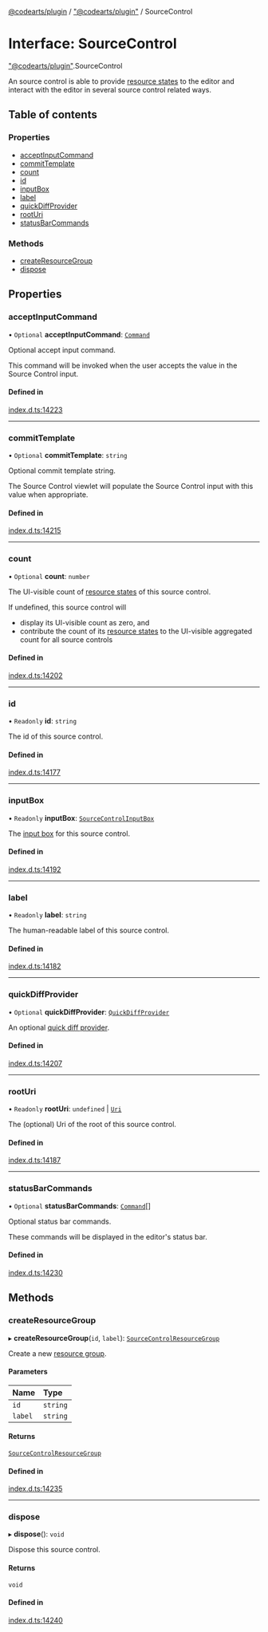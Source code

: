 [@codearts/plugin](../README.md) / ["@codearts/plugin"](../modules/_codearts_plugin_.md) / SourceControl

# Interface: SourceControl

["@codearts/plugin"](../modules/_codearts_plugin_.md).SourceControl

An source control is able to provide [resource states](codearts_plugin_.SourceControlResourceState.md)
to the editor and interact with the editor in several source control related ways.

## Table of contents

### Properties

- [acceptInputCommand](codearts_plugin_.SourceControl.md#acceptinputcommand)
- [commitTemplate](codearts_plugin_.SourceControl.md#committemplate)
- [count](codearts_plugin_.SourceControl.md#count)
- [id](codearts_plugin_.SourceControl.md#id)
- [inputBox](codearts_plugin_.SourceControl.md#inputbox)
- [label](codearts_plugin_.SourceControl.md#label)
- [quickDiffProvider](codearts_plugin_.SourceControl.md#quickdiffprovider)
- [rootUri](codearts_plugin_.SourceControl.md#rooturi)
- [statusBarCommands](codearts_plugin_.SourceControl.md#statusbarcommands)

### Methods

- [createResourceGroup](codearts_plugin_.SourceControl.md#createresourcegroup)
- [dispose](codearts_plugin_.SourceControl.md#dispose)

## Properties

### acceptInputCommand

• `Optional` **acceptInputCommand**: [`Command`](codearts_plugin_.Command.md)

Optional accept input command.

This command will be invoked when the user accepts the value
in the Source Control input.

#### Defined in

[index.d.ts:14223](https://github.com/huaweicloud/cloudide-plugin-api/blob/5055bbd/index.d.ts#L14223)

___

### commitTemplate

• `Optional` **commitTemplate**: `string`

Optional commit template string.

The Source Control viewlet will populate the Source Control
input with this value when appropriate.

#### Defined in

[index.d.ts:14215](https://github.com/huaweicloud/cloudide-plugin-api/blob/5055bbd/index.d.ts#L14215)

___

### count

• `Optional` **count**: `number`

The UI-visible count of [resource states](codearts_plugin_.SourceControlResourceState.md) of
this source control.

If undefined, this source control will
- display its UI-visible count as zero, and
- contribute the count of its [resource states](codearts_plugin_.SourceControlResourceState.md) to the UI-visible aggregated count for all source controls

#### Defined in

[index.d.ts:14202](https://github.com/huaweicloud/cloudide-plugin-api/blob/5055bbd/index.d.ts#L14202)

___

### id

• `Readonly` **id**: `string`

The id of this source control.

#### Defined in

[index.d.ts:14177](https://github.com/huaweicloud/cloudide-plugin-api/blob/5055bbd/index.d.ts#L14177)

___

### inputBox

• `Readonly` **inputBox**: [`SourceControlInputBox`](codearts_plugin_.SourceControlInputBox.md)

The [input box](codearts_plugin_.SourceControlInputBox.md) for this source control.

#### Defined in

[index.d.ts:14192](https://github.com/huaweicloud/cloudide-plugin-api/blob/5055bbd/index.d.ts#L14192)

___

### label

• `Readonly` **label**: `string`

The human-readable label of this source control.

#### Defined in

[index.d.ts:14182](https://github.com/huaweicloud/cloudide-plugin-api/blob/5055bbd/index.d.ts#L14182)

___

### quickDiffProvider

• `Optional` **quickDiffProvider**: [`QuickDiffProvider`](codearts_plugin_.QuickDiffProvider.md)

An optional [quick diff provider](codearts_plugin_.QuickDiffProvider.md).

#### Defined in

[index.d.ts:14207](https://github.com/huaweicloud/cloudide-plugin-api/blob/5055bbd/index.d.ts#L14207)

___

### rootUri

• `Readonly` **rootUri**: `undefined` \| [`Uri`](../classes/codearts_plugin_.Uri.md)

The (optional) Uri of the root of this source control.

#### Defined in

[index.d.ts:14187](https://github.com/huaweicloud/cloudide-plugin-api/blob/5055bbd/index.d.ts#L14187)

___

### statusBarCommands

• `Optional` **statusBarCommands**: [`Command`](codearts_plugin_.Command.md)[]

Optional status bar commands.

These commands will be displayed in the editor's status bar.

#### Defined in

[index.d.ts:14230](https://github.com/huaweicloud/cloudide-plugin-api/blob/5055bbd/index.d.ts#L14230)

## Methods

### createResourceGroup

▸ **createResourceGroup**(`id`, `label`): [`SourceControlResourceGroup`](codearts_plugin_.SourceControlResourceGroup.md)

Create a new [resource group](codearts_plugin_.SourceControlResourceGroup.md).

#### Parameters

| Name | Type |
| :------ | :------ |
| `id` | `string` |
| `label` | `string` |

#### Returns

[`SourceControlResourceGroup`](codearts_plugin_.SourceControlResourceGroup.md)

#### Defined in

[index.d.ts:14235](https://github.com/huaweicloud/cloudide-plugin-api/blob/5055bbd/index.d.ts#L14235)

___

### dispose

▸ **dispose**(): `void`

Dispose this source control.

#### Returns

`void`

#### Defined in

[index.d.ts:14240](https://github.com/huaweicloud/cloudide-plugin-api/blob/5055bbd/index.d.ts#L14240)
